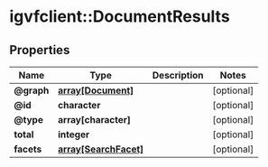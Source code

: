 # igvfclient::DocumentResults


## Properties
Name | Type | Description | Notes
------------ | ------------- | ------------- | -------------
**@graph** | [**array[Document]**](Document.md) |  | [optional] 
**@id** | **character** |  | [optional] 
**@type** | **array[character]** |  | [optional] 
**total** | **integer** |  | [optional] 
**facets** | [**array[SearchFacet]**](SearchFacet.md) |  | [optional] 


